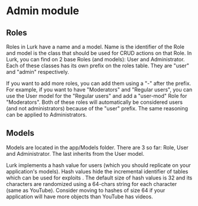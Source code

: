 # Admin module

## Roles
Roles in Lurk have a name and a model. Name is the identifier of the Role and model
is the class that should be used for CRUD actions on that Role. In Lurk, you can
find on 2 base Roles (and models): User and Administrator. Each of these classes
has its own prefix on the roles table. They are "user" and "admin" respectively.

If you want to add more roles, you can add them using a "-" after the prefix. For
example, if you want to have "Moderators" and "Regular users", you can use the User
model for the "Regular users" and add a "user-mod" Role for "Moderators". Both of
these roles will automatically be considered users (and not administrators) because
of the "user" prefix. The same reasoning can be applied to Administrators.

## Models
Models are located in the app/Models folder. There are 3 so far: Role, User and
Administrator. The last inherits from the User model.

Lurk implements a hash value for users (which you should replicate on your application's
models). Hash values hide the incremental identifier of tables which can be used
for exploits . The default size of hash values is 32 and its characters are randomized
using a 64-chars string for each character (same as YouTube). Consider moving to
hashes of size 64 if your application will have more objects than YouTube has videos.
